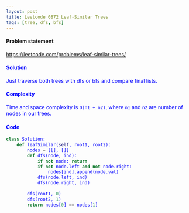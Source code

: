 ```yaml
---
layout: post
title: Leetcode 0872 Leaf-Similar Trees
tags: [tree, dfs, bfs]
---
```


#### Problem statement

<a href="https://leetcode.com/problems/leaf-similar-trees/"> <font color = blue>https://leetcode.com/problems/leaf-similar-trees/

#### Solution
Just traverse both trees with dfs or bfs and compare final lists.

#### Complexity
Time and space complexity is `O(n1 + n2)`, where `n1` and `n2` are number of nodes in our trees.

#### Code
```python
class Solution:
    def leafSimilar(self, root1, root2):
        nodes = [[], []]
        def dfs(node, ind):
            if not node: return
            if not node.left and not node.right:
                nodes[ind].append(node.val)
            dfs(node.left, ind)
            dfs(node.right, ind)
        
        dfs(root1, 0)
        dfs(root2, 1)
        return nodes[0] == nodes[1]
```

